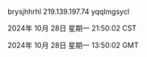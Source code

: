 brysjhhrhl 219.139.197.74 yqqlmgsycl

2024年 10月 28日 星期一 21:50:02 CST

2024年 10月 28日 星期一 13:50:02 GMT
